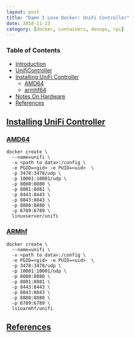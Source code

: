 ```yaml
---
layout: post
title: "Damn I Love Docker: UniFi Controller"
date: 2018-11-23
category: [docker, containers, devops, rpi]
---
```

### <a name="toc"></a> Table of Contents
* [Introduction](#intro)
* [UnifiController](#plex)
* [Installing UniFi Controller](#install)
  * [AMD64](#amd)
  * [armhf64](#armhf)
* [Notes On Hardware](#notes)
* [References](#references)

## <a name="install"></a> [Installing UniFi Controller](#toc)

### <a name="amd"></a> [AMD64](#toc)
```
docker create \
  --name=unifi \
  -v <path to data>:/config \
  -e PGID=<gid> -e PUID=<uid>  \
  -p 3478:3478/udp \
  -p 10001:10001/udp \
  -p 8080:8080 \
  -p 8081:8081 \
  -p 8443:8443 \
  -p 8843:8843 \
  -p 8880:8880 \
  -p 6789:6789 \
  linuxserver/unifi
```

### <a name="armhf"></a> [ARMhf](#toc)
```
docker create \
  --name=unifi \
  -v <path to data>:/config \
  -e PGID=<gid> -e PUID=<uid>  \
  -p 3478:3478/udp \
  -p 10001:10001/udp \
  -p 8080:8080 \
  -p 8081:8081 \
  -p 8443:8443 \
  -p 8843:8843 \
  -p 8880:8880 \
  -p 6789:6789 \
  lsioarmhf/unifi
```

## <a name="references"></a> [References](#toc)
[^fn1]: [Dockerized UniFi Controller AMD64](https://github.com/linuxserver/docker-unifi)
[^fn2]: [Dockerized UniFi Controller armhf](https://github.com/linuxserver/docker-unifi-armhf)
